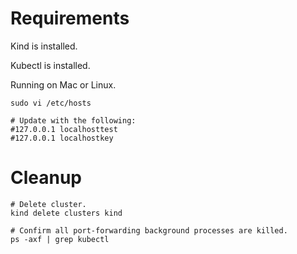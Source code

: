 # Requirements

Kind is installed.

Kubectl is installed.

Running on Mac or Linux.

```
sudo vi /etc/hosts

# Update with the following:
#127.0.0.1 localhosttest
#127.0.0.1 localhostkey
```

# Cleanup

```
# Delete cluster.
kind delete clusters kind

# Confirm all port-forwarding background processes are killed.
ps -axf | grep kubectl
```

